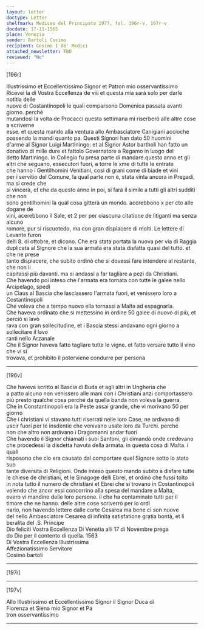 ```yaml
---
layout: letter
doctype: Letter
shelfmark: Mediceo del Principato 2977, fol. 196r-v, 197r-v
docdate: 17-11-1565
place: Venezia
sender: Bartoli Cosimo
recipient: Cosimo I de' Medici
attached_newsletter: TBD
reviewed: "No"
---
```


[196r]  
  
  
Illustrissimo et Eccellentissimo Signor et Patron mio osservantissimo  
Ricevei la di Vostra Eccellenza de viii et questa mia sarà solo per darle notitia delle  
nuove di Costantinopoli le quali comparsono Domenica passata avanti giorno. perché  
mutandosi la volta de Procacci questa settimana mi riserberò alle altre cose a scriverne  
esse. et questa mando alla ventura allo Ambasciatore Canigiani accioche  
possendo la mandi quanto pa. Questi Signori han dato 50 huomini  
d'arme al Signor Luigi Martiningo: et al Signor Astor bartholi han fatto un  
donativo di mille dure et fattolo Governatore a Regamo in luogo del  
detto Martiningo. In Collegio fu presa parte di mandare questo anno et gli  
altri che seguano, essecutori fuori, a torre le xme di tutte le entrate  
che hanno i Gentilhomini Venitiani, cosi di grani come di biade et vini  
per i servitio del Comune, la qual parte non è, stata vinta ancora in Pregadi, ma si crede che  
si vincerà, et che da questo anno in poi, si farà il simile a tutti gli altri sudditi che non  
sono gentilhomini la qual cosa gitterà un mondo. accrebbono x per cto alle dogane de  
vini, acerebbono il Sale, et 2 per per ciascuna citatione de litiganti ma senza alcuno  
romore, pur si riscuotedo, ma con gran dispiacere di molti. Le lettere di Levante furon  
delli 8. di ottobre, et dicono. Che era stata portata la nuova per via di Raggia  
duplicata al Signore che la sua armata era stata disfatta quasi del tutto. et che ne prese  
tanto dispiacere, che subito ordinò che si dovessi fare intendere al restante, che non li  
capitassi più davanti. ma si andassi a far tagliare a pezi da Christiani.  
Che havendo poi inteso che l'armata era tornata con tutte le galee nello Arcipelago, spedì  
un Ciaus al Bascia che lasciassero l'armata fuori, et venissero loro a Costantinopoli  
Che voleva che a tempo nuovo ella tornassi a Malta ad espagnarla.  
Che haveva ordinato che si mettessino in ordine 50 galee di nuovo di più, et perciò si lavò  
rava con gran sollecitudine, et i Bascia stessi andavano ogni giorno a sollecitare il lavo  
ranti nello Arzanale  
Che il Signor haveva fatto tagliare tutte le vigne. et fatto versare tutto il vino che vi si  
trovava, et prohibito il poterviene condurre per persona  
  
---  

[196v]  
  
  
Che haveva scritto al Bascia di Buda et agli altri in Ungheria che  
a patto alcuno non venissero alle mani con i Christiani anzi comportassero  
più presto qualche cosa perché da quella banda non voleva la guerra.  
Che in Constantinopoli era la Peste assai grande, che vi morivano 50 per giorno  
Che i christiani vi stavano tutti riserrati nelle loro Case, ne ardivano di  
uscir fuori per le insdentie che venivano usate loro da Turchi. perché  
non che altro non ardivano i Dragomanni andar fuori  
Che havendo il Signor chiamati i suoi Santoni, gli dimandò onde credevano  
che procedessi la disdetta havuta della armata. in questa cosa di Malta. i quali  
risposono che cio era causato dal comportare quel Signore sotto lo stato suo  
tante diversita di Religioni. Onde inteso questo mando subito a disfare tutte  
le chiese de christiani, et le Sinagoge delli Ebrei, et ordinò che fussi tolto  
in nota tutto il numero de christiani et Ebrei che si trovano in Costantinopoli  
volendo che ancor essi concorrino alla spesa del mandare a Malta,  
overo vi mandino delle loro persone. il che ha contaminato tutti per il  
timore che ne hanno. delle altre cose scriverrò per lo ordi  
nario, non havendo lettere dalle corte Cesarea ma bene ci son nuove  
del nello Ambasciatore Cesarea di infinita satisfatione gratia bontà, et li  
beralita del .S. Principe  
Dio feliciti Vostra Eccellenza Di Venetia alli 17 di Novembre prega  
do Dio per il contento di quella. 1563  
Di Vostra Eccellenza Illustrissima  
Affezionatissimo Servitore  
Cosimo bartoli  
  
---  

[197r]  
  
  
  
---  

[197v]  
  
  
Allo Illustrissimo et Eccellentissimo Signor il Signor Duca di  
Fiorenza et Siena mio Signor et Pa  
tron osservantissimo  
  
---  

